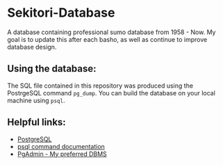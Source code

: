 # Sekitori-Database
A database containing professional sumo database from 1958 - Now. My goal is to update this after each basho, as well as continue to improve database design. 

## Using the database:
The SQL file contained in this repository was produced using the PostrgeSQL command `pg_dump`. You can build the database on your local machine using `psql`. 

## Helpful links:
* [PostgreSQL](https://www.postgresql.org/)
* [psql command documentation](https://www.postgresql.org/docs/10/app-psql.html)
* [PgAdmin - My preferred DBMS](https://www.pgadmin.org/)
